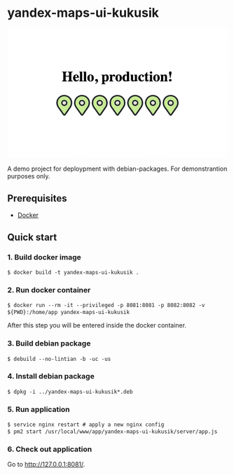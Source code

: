 # yandex-maps-ui-kukusik
![screenshot](screenshot.png)

A demo project for deploypment with debian-packages. For demonstrantion purposes only.

## Prerequisites
* [Docker](https://www.docker.com/)

## Quick start
### 1. Build docker image
```
$ docker build -t yandex-maps-ui-kukusik .
```

### 2. Run docker container
```
$ docker run --rm -it --privileged -p 8081:8081 -p 8082:8082 -v ${PWD}:/home/app yandex-maps-ui-kukusik
```
After this step you will be entered inside the docker container.

### 3. Build debian package
```
$ debuild --no-lintian -b -uc -us
```

### 4. Install debian package
```
$ dpkg -i ../yandex-maps-ui-kukusik*.deb
```

### 5. Run application
```
$ service nginx restart # apply a new nginx config
$ pm2 start /usr/local/www/app/yandex-maps-ui-kukusik/server/app.js
```

### 6. Check out application
Go to http://127.0.0.1:8081/.
